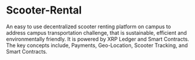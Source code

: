 # Scooter-Rental
An easy to use decentralized scooter renting platform on campus to address campus transportation challenge, 
that is sustainable, efficient and environmentally friendly.
It is powered by XRP Ledger and Smart Contracts. 
The key concepts include, Payments, Geo-Location, Scooter Tracking, and Smart Contracts.
